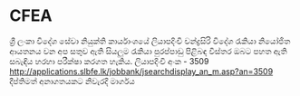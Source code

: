 # CFEA
ශ්‍රී ලංකා විදේශ සේවා නියුක්ති කාර්යාංශයේ ලියාපදිංචි චන්ද්‍රසිරි විදේශ රැකියා නියෝජිත ආයතනය වන අප සතුව ඇති සියලුම රැකියා පුරප්පාඩු පිළිබඳ විස්තර ඔබට පහත ඇති සබැඳිය හරහා පරීක්ෂා කරගත හැකිය.  ලියාපදිංචි අංක - 3509  http://applications.slbfe.lk/jobbank/jsearchdisplay_an_m.asp?an=3509  දීප්තිමත් අනාගතයකට නිවැරදි මාර්ගය
